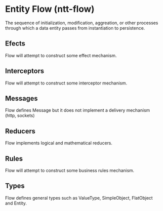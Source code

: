 # Entity Flow (ntt-flow)
The sequence of initialization, modification, aggreation, or other processes through which a data entity passes from instantiation to persistence.

## Efects

Flow will attempt to construct some effect mechanism.

## Interceptors

Flow will attempt to construct some interceptor mechanism.

## Messages

Flow defines Message but it does not implement a delivery mechanism (http, sockets)

## Reducers

Flow implements logical and mathematical reducers.

## Rules

Flow will attempt to construct some business rules mechanism.

## Types

Flow defines general types such as ValueType, SimpleObject, FlatObject and Entity.
